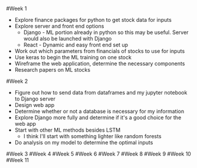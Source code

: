 #Week 1

- Explore finance packages for python to get stock data for inputs
- Explore server and front end options
  - Django - ML portion already in python so this may be useful. Server would also be launched with Django
  - React - Dynamic and easy front end set up
- Work out which parameters from financials of stocks to use for inputs
- Use keras to begin the ML training on one stock
- Wireframe the web application, determine the necessary components
- Research papers on ML stocks

#Week 2

- Figure out how to send data from dataframes and my jupyter notebook to Django server
- Design web app
- Determine whether or not a database is necessary for my information
- Explore Django more fully and determine if it's a good choice for the web app
- Start with other ML methods besides LSTM
  - I think I'll start with something lighter like random forests
- Do analysis on my model to determine the optimal inputs

#Week 3
#Week 4
#Week 5
#Week 6
#Week 7
#Week 8
#Week 9
#Week 10
#Week 11
